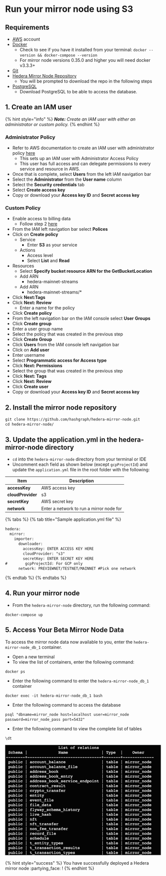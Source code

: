 # Run your mirror node using S3

## Requirements

* [AWS](https://aws.amazon.com/free/?trk=ps\_a131L0000085DvcQAE\&trkCampaign=acq\_paid\_search\_brand\&sc\_channel=ps\&sc\_campaign=acquisition\_US\&sc\_publisher=google\&sc\_category=core\&sc\_country=US\&sc\_geo=NAMER\&sc\_outcome=acq\&sc\_detail=aws%20account\&sc\_content=Account\_e\&sc\_segment=432339156165\&sc\_medium=ACQ-P|PS-GO|Brand|Desktop|SU|AWS|Core|US|EN|Text\&s\_kwcid=AL!4422!3!432339156165!e!!g!!aws%20account\&ef\_id=Cj0KCQjw8IaGBhCHARIsAGIRRYrLfWc3ykRf\_hAUeVvf4nNEYvacHwk\_w1jAuSj6hQZ8\_muh0T5p3acaAkZDEALw\_wcB:G:s\&s\_kwcid=AL!4422!3!432339156165!e!!g!!aws%20account\&all-free-tier.sort-by=item.additionalFields.SortRank\&all-free-tier.sort-order=asc\&awsf.Free%20Tier%20Types=\*all\&awsf.Free%20Tier%20Categories=\*all) account
* [Docker](https://www.docker.com/get-docker)
  * Check to see if you have it installed from your terminal: `docker --version && docker-compose --version`
  * For mirror node versions 0.35.0 and higher you will need docker v3.3.3+
* [Git](https://git-scm.com/book/en/v2/Getting-Started-Installing-Git)
* [Hedera Mirror Node Repository](https://github.com/hashgraph/hedera-mirror-node)
  * You will be prompted to download the repo in the following steps
* [PostgreSQL](https://www.postgresql.org/download/)
  * Download PostgreSQL to be able to access the database.

## 1. Create an IAM user

{% hint style="info" %}
_**Note:** Create an IAM user with either an administrator or custom policy._
{% endhint %}

### **Administrator Policy**

* Refer to AWS documentation to create an IAM user with administrator policy [here](https://docs.aws.amazon.com/IAM/latest/UserGuide/getting-started\_create-admin-group.html)
  * This sets up an IAM user with Administrator Access Policy
  * This user has full access and can delegate permissions to every service and resource in AWS.
* Once that is complete, select **Users** from the left IAM navigation bar
* Select the **Administrator** from the **User name** column
* Select the **Security credentials** tab
* Select **Create access key**
* Copy or download your **Access key ID** and **Secret access key**

### **Custom Policy**

* Enable access to billing data
  * Follow step 2 [here](https://docs.aws.amazon.com/IAM/latest/UserGuide/getting-started\_create-admin-group.html)
* From the IAM left navigation bar select **Polices**
* Click on **Create policy**
  * Service
    * Enter **S3** as your service
  * Actions
    * Access level
    * Select **List** and **Read**
* Resources
  * Select **Specify bucket resource ARN for the GetBucketLocation**
  * Add ARN
    * hedera-mainnet-streams
  * Add ARN
    * hedera-mainnet-streams/\*
* Click **Next:Tags**
* Click **Next: Review**
  * Enter a name for the policy
* Click **Create policy**
* From the left navigation bar on the IAM console select **User** **Groups**
* Click **Create group**
* Enter a user group name
* Select the policy that was created in the previous step
* Click **Create Group**
* Click **Users** from the IAM console left navigation bar
* Click on **Add user**
* Enter username
* Select **Programmatic access for Access type**
* Click **Next: Permissions**
* Select the group that was created in the previous step
* Click **Next: Tags**
* Click **Next: Review**
* Click **Create user**
* Copy or download your **Access key ID** and **Secret access key**

## 2. Install the mirror node repository

```
git clone https://github.com/hashgraph/hedera-mirror-node.git
cd hedera-mirror-node/
```

## 3. Update the application.yml in the hedera-mirror-node directory

* `cd` into the `hedera-mirror-node` directory from your terminal or IDE
* Uncomment each field as shown below (except `gcpProjectId`) and update the `application.yml` file in the root folder with the following:

| Item              | Description                              |
| ----------------- | ---------------------------------------- |
| **accessKey**     | AWS access key                           |
| **cloudProvider** | s3                                       |
| **secretKey**     | AWS secret key                           |
| **network**       | Enter a network to run a mirror node for |

{% tabs %}
{% tab title="Sample application.yml file" %}
```
hedera:
  mirror:
    importer: 
      downloader:
        accessKey: ENTER ACCESS KEY HERE
        cloudProvider: "s3"
        secretKey: ENTER SECRET KEY HERE
#        gcpProjectId: For GCP only
      network: PREVIEWNET/TESTNET/MAINNET #Pick one network
```
{% endtab %}
{% endtabs %}

## 4. Run your mirror node

* From the `hedera-mirror-node` directory, run the following command:

```
docker-compose up
```

## 5. Access Your Beta Mirror Node Data

To access the mirror node data now available to you, enter the `hedera-mirror-node_db_1` container.

* Open a new terminal
* To view the list of containers, enter the following command:

```
docker ps
```

* Enter the following command to enter the `hedera-mirror-node_db_1` container

```
docker exec -it hedera-mirror-node_db_1 bash
```

* Enter the following command to access the database

```
psql "dbname=mirror_node host=localhost user=mirror_node password=mirror_node_pass port=5432"
```

* Enter the following command to view the complete list of tables

```
\dt
```

![](<../../../.gitbook/assets/image (1) (1) (1) (1) (1) (1) (1) (1) (1) (1).png>)

{% hint style="success" %}
You have successfully deployed a Hedera mirror node :partying\_face: !
{% endhint %}
